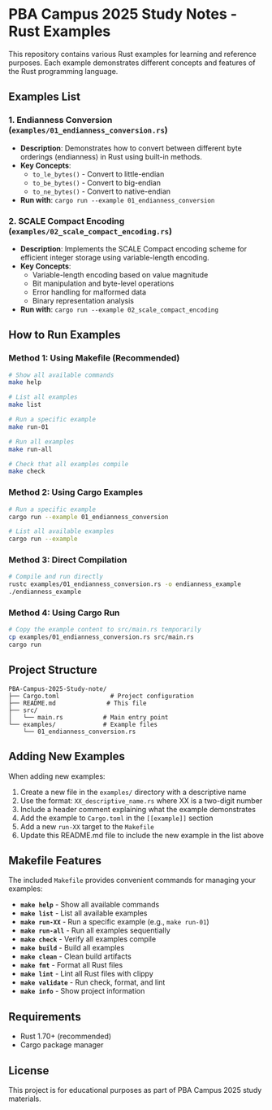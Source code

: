# PBA Campus 2025 Study Notes - Rust Examples

This repository contains various Rust examples for learning and reference purposes. Each example demonstrates different concepts and features of the Rust programming language.

## Examples List

### 1. Endianness Conversion (`examples/01_endianness_conversion.rs`)
- **Description**: Demonstrates how to convert between different byte orderings (endianness) in Rust using built-in methods.
- **Key Concepts**: 
  - `to_le_bytes()` - Convert to little-endian
  - `to_be_bytes()` - Convert to big-endian  
  - `to_ne_bytes()` - Convert to native-endian
- **Run with**: `cargo run --example 01_endianness_conversion`

### 2. SCALE Compact Encoding (`examples/02_scale_compact_encoding.rs`)
- **Description**: Implements the SCALE Compact encoding scheme for efficient integer storage using variable-length encoding.
- **Key Concepts**: 
  - Variable-length encoding based on value magnitude
  - Bit manipulation and byte-level operations
  - Error handling for malformed data
  - Binary representation analysis
- **Run with**: `cargo run --example 02_scale_compact_encoding`

## How to Run Examples

### Method 1: Using Makefile (Recommended)
```bash
# Show all available commands
make help

# List all examples
make list

# Run a specific example
make run-01

# Run all examples
make run-all

# Check that all examples compile
make check
```

### Method 2: Using Cargo Examples
```bash
# Run a specific example
cargo run --example 01_endianness_conversion

# List all available examples
cargo run --example
```

### Method 3: Direct Compilation
```bash
# Compile and run directly
rustc examples/01_endianness_conversion.rs -o endianness_example
./endianness_example
```

### Method 4: Using Cargo Run
```bash
# Copy the example content to src/main.rs temporarily
cp examples/01_endianness_conversion.rs src/main.rs
cargo run
```

## Project Structure

```
PBA-Campus-2025-Study-note/
├── Cargo.toml              # Project configuration
├── README.md              # This file
├── src/
│   └── main.rs           # Main entry point
└── examples/             # Example files
    └── 01_endianness_conversion.rs
```

## Adding New Examples

When adding new examples:

1. Create a new file in the `examples/` directory with a descriptive name
2. Use the format: `XX_descriptive_name.rs` where XX is a two-digit number
3. Include a header comment explaining what the example demonstrates
4. Add the example to `Cargo.toml` in the `[[example]]` section
5. Add a new `run-XX` target to the `Makefile`
6. Update this README.md file to include the new example in the list above

## Makefile Features

The included `Makefile` provides convenient commands for managing your examples:

- **`make help`** - Show all available commands
- **`make list`** - List all available examples
- **`make run-XX`** - Run a specific example (e.g., `make run-01`)
- **`make run-all`** - Run all examples sequentially
- **`make check`** - Verify all examples compile
- **`make build`** - Build all examples
- **`make clean`** - Clean build artifacts
- **`make fmt`** - Format all Rust files
- **`make lint`** - Lint all Rust files with clippy
- **`make validate`** - Run check, format, and lint
- **`make info`** - Show project information

## Requirements

- Rust 1.70+ (recommended)
- Cargo package manager

## License

This project is for educational purposes as part of PBA Campus 2025 study materials.
